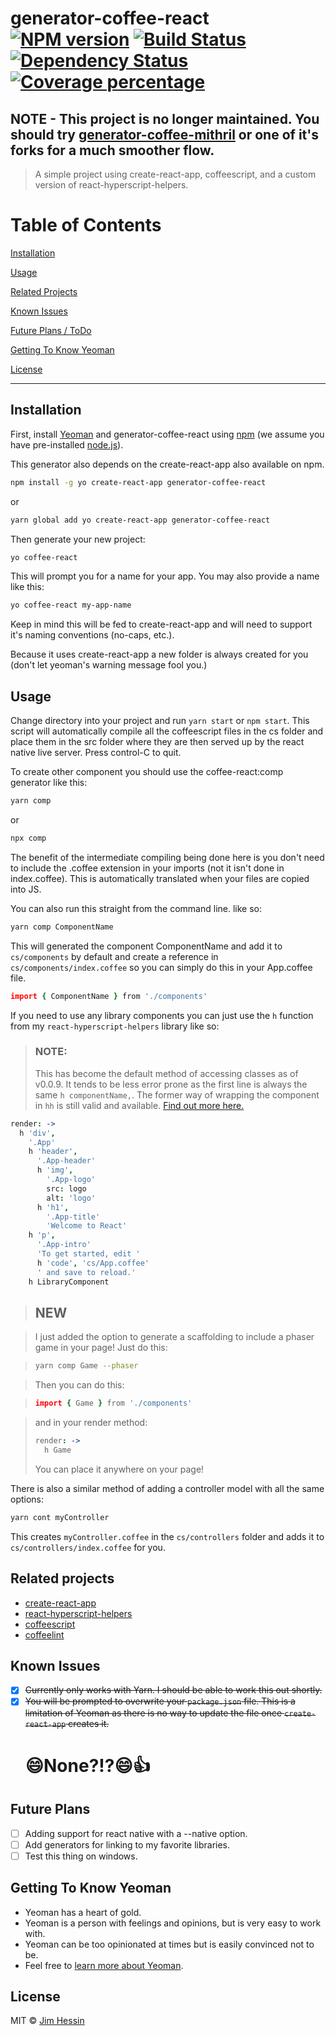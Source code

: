 # generator-coffee-react [![NPM version][npm-image]][npm-url] [![Build Status][travis-image]][travis-url] [![Dependency Status][daviddm-image]][daviddm-url] [![Coverage percentage][coveralls-image]][coveralls-url]

## NOTE - This project is no longer maintained. You should try [generator-coffee-mithril](https://github.com/jhessin/generator-coffee-mithril) or one of it's forks for a much smoother flow.
> A simple project using create-react-app, coffeescript, and a custom version of react-hyperscript-helpers.

# Table of Contents

[Installation](#installation)

[Usage](#usage)

[Related Projects](#related-projects)

[Known Issues](#known-issues)

[Future Plans / ToDo](#future-plans)

[Getting To Know Yeoman](#getting-to-know-yeoman)

[License](#license)

---

## Installation

First, install [Yeoman](http://yeoman.io) and generator-coffee-react using [npm](https://www.npmjs.com/) (we assume you have pre-installed [node.js](https://nodejs.org/)).

This generator also depends on the create-react-app also available on npm.

```bash
npm install -g yo create-react-app generator-coffee-react
```

or

```bash
yarn global add yo create-react-app generator-coffee-react
```

Then generate your new project:

```bash
yo coffee-react
```

This will prompt you for a name for your app. You may also provide a name like this:

```bash
yo coffee-react my-app-name
```

Keep in mind this will be fed to create-react-app and will need to support it's naming conventions (no-caps, etc.).

Because it uses create-react-app a new folder is always created for you (don't let yeoman's warning message fool you.)

## Usage

Change directory into your project and run `yarn start` or `npm start`. This script will automatically compile all the coffeescript files in the cs folder and place them in the src folder where they are then served up by the react native live server. Press control-C to quit.

To create other component you should use the coffee-react:comp generator like this:

```bash
yarn comp
```

or

```bash
npx comp
```

The benefit of the intermediate compiling being done here is you don't need to include the .coffee extension in your imports (not it isn't done in index.coffee). This is automatically translated when your files are copied into JS.

You can also run this straight from the command line. like so:

```bash
yarn comp ComponentName
```

This will generated the component ComponentName and add it to `cs/components` by default and create a reference in `cs/components/index.coffee` so you can simply do this in your App.coffee file.

```coffeescript
import { ComponentName } from './components'
```

If you need to use any library components you can just use the `h` function from my `react-hyperscript-helpers` library like so:

> ### NOTE:
>
> This has become the default method of accessing classes as of v0.0.9. It tends to be less error prone as the first line is always the same `h componentName,`. The former way of wrapping the component in `hh` is still valid and available. [Find out more here.](https://github.com/jhessin/react-hyperscript-helpers)

```coffeescript
render: ->
  h 'div',
    '.App'
    h 'header',
      '.App-header'
      h 'img',
        '.App-logo'
        src: logo
        alt: 'logo'
      h 'h1',
        '.App-title'
        'Welcome to React'
    h 'p',
      '.App-intro'
      'To get started, edit '
      h 'code', 'cs/App.coffee'
      ' and save to reload.'
    h LibraryComponent
```

> ## NEW

> I just added the option to generate a scaffolding to include a phaser game in your page!
> Just do this:

> ```bash
> yarn comp Game --phaser
> ```

> Then you can do this:

> ```coffeescript
> import { Game } from './components'
> ```

> and in your render method:
>
> ```coffeescript
> render: ->
>   h Game
> ```
>
> You can place it anywhere on your page!

There is also a similar method of adding a controller model with all the same options:

```bash
yarn cont myController
```

This creates `myController.coffee` in the `cs/controllers` folder and adds it to `cs/controllers/index.coffee` for you.

## Related projects

* [create-react-app](https://github.com/facebook/create-react-app)
* [react-hyperscript-helpers](https://github.com/jhessin/react-hyperscript-helpers)
* [coffeescript](coffeescript.org)
* [coffeelint](coffeelint.org)

## Known Issues

* [x] ~~Currently only works with Yarn. I should be able to work this out shortly.~~
* [x] ~~You will be prompted to overwrite your `package.json` file. This is a limitation of Yeoman as there is no way to update the file once `create-react-app` creates it.~~
  # :smile:None?!?:smile::thumbsup:

## Future Plans

* [ ] Adding support for react native with a --native option.
* [ ] Add generators for linking to my favorite libraries.
* [ ] Test this thing on windows.

## Getting To Know Yeoman

* Yeoman has a heart of gold.
* Yeoman is a person with feelings and opinions, but is very easy to work with.
* Yeoman can be too opinionated at times but is easily convinced not to be.
* Feel free to [learn more about Yeoman](http://yeoman.io/).

## License

MIT © [Jim Hessin](grillbrickstudios.com)

[npm-image]: https://badge.fury.io/js/generator-coffee-react.svg
[npm-url]: https://npmjs.org/package/generator-coffee-react
[travis-image]: https://travis-ci.org/jhessin/generator-coffee-react.svg?branch=master
[travis-url]: https://travis-ci.org/jhessin/generator-coffee-react
[daviddm-image]: https://david-dm.org/jhessin/generator-coffee-react.svg?theme=shields.io
[daviddm-url]: https://david-dm.org/jhessin/generator-coffee-react
[coveralls-image]: https://coveralls.io/repos/jhessin/generator-coffee-react/badge.svg
[coveralls-url]: https://coveralls.io/r/jhessin/generator-coffee-react
